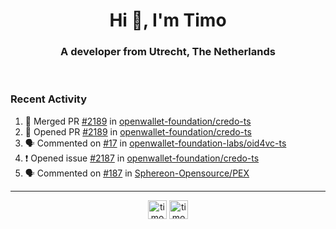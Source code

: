 <h1 align="center">Hi 👋, I'm Timo</h1>
<h3 align="center">A developer from Utrecht, The Netherlands</h3>
<br/>
<!-- https://github.com/rahuldkjain/github-profile-readme-generator --!>

<!--  <p align="left"><img src="https://github-readme-stats.vercel.app/api?username=timoglastra&show_icons=true&count_private=true&" alt="timoglastra" /></p> --!>

<!--
Github language stats
<p align="left"><img src="https://github-readme-stats.vercel.app/api/top-langs/?username=timoglastra&layout=compact" alt="timoglastra" /><p>
-->

<!-- Codestats language stats -->
<!-- <p align="left"><img src="https://codestats-readme.vercel.app/api/top-langs/?username=timoglastra&layout=compact&language_count=12" alt="timoglastra" /><p>    --!>
  
<h3>Recent Activity</h3>

<!--START_SECTION:activity-->
1. 🎉 Merged PR [#2189](https://github.com/openwallet-foundation/credo-ts/pull/2189) in [openwallet-foundation/credo-ts](https://github.com/openwallet-foundation/credo-ts)
2. 💪 Opened PR [#2189](https://github.com/openwallet-foundation/credo-ts/pull/2189) in [openwallet-foundation/credo-ts](https://github.com/openwallet-foundation/credo-ts)
3. 🗣 Commented on [#17](https://github.com/openwallet-foundation-labs/oid4vc-ts/issues/17#issuecomment-2650296496) in [openwallet-foundation-labs/oid4vc-ts](https://github.com/openwallet-foundation-labs/oid4vc-ts)
4. ❗ Opened issue [#2187](https://github.com/openwallet-foundation/credo-ts/issues/2187) in [openwallet-foundation/credo-ts](https://github.com/openwallet-foundation/credo-ts)
5. 🗣 Commented on [#187](https://github.com/Sphereon-Opensource/PEX/pull/187#issuecomment-2649810983) in [Sphereon-Opensource/PEX](https://github.com/Sphereon-Opensource/PEX)
<!--END_SECTION:activity-->

---

<p align="center">
<a href="https://twitter.com/timoglastra" target="blank"><img align="center" src="https://cdn.jsdelivr.net/npm/simple-icons@3.0.1/icons/twitter.svg" alt="timoglastra" height="30" width="30" /></a>
<a href="https://linkedin.com/in/timoglastra" target="blank"><img align="center" src="https://cdn.jsdelivr.net/npm/simple-icons@3.0.1/icons/linkedin.svg" alt="timoglastra" height="30" width="30" /></a>
</p>



